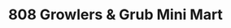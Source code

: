 ---
title: "808 Growlers & Grub Mini Mart"
url: /vancouver/808-growlers-and-grub-mini-mart/
shop: convenience
---